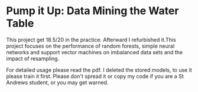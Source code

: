 # Pump it Up: Data Mining the Water Table

This project get 18.5/20 in the practice. Afterward I refurbished it.This project focuses on the performance of random forests, simple neural networks and support vector machines on imbalanced data sets and the impact of resampling.

For detailed usage please read the pdf. I deleted the stored models, to use it please train it first.
Please don't spread it or copy my code if you are a St Andrews student, or you may get warned. 
 
